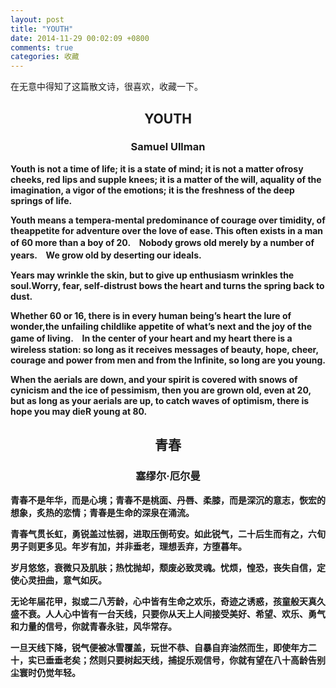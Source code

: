 ```yaml
---
layout: post
title: "YOUTH"
date: 2014-11-29 00:02:09 +0800
comments: true
categories: 收藏
---
```

在无意中得知了这篇散文诗，很喜欢，收藏一下。

<!--more-->

## <center>YOUTH</center>

### <center>Samuel Ullman</center>

**Youth is not a time of life; it is a state of mind; it is not a matter ofrosy cheeks, red lips and supple knees; it is a matter of the will, aquality of the imagination, a vigor of the emotions; it is the freshness of the deep springs of life.**

**Youth means a tempera-mental predominance of courage over timidity, of theappetite for adventure over the love of ease. This often exists in a man of 60 more than a boy of 20.　Nobody grows old merely by a number of years.　We grow old by deserting our ideals.**

**Years may wrinkle the skin, but to give up enthusiasm wrinkles the soul.Worry, fear, self-distrust bows the heart and turns the spring back to dust.**

**Whether 60 or 16, there is in every human being’s heart the lure of wonder,the unfailing childlike appetite of what’s next and the joy of the game of living.　In the center of your heart and my heart there is a wireless station: so long as it receives messages of beauty, hope, cheer, courage and power from men and from the Infinite, so long are you young.**

**When the aerials are down, and your spirit is covered with snows of cynicism and the ice of pessimism, then you are grown old, even at 20, but as long as your aerials are up, to catch waves of optimism, there is hope you may dieR
young at 80.**

## <center>青春</center>

### <center>塞缪尔·厄尔曼</center>

**青春不是年华，而是心境；青春不是桃面、丹唇、柔膝，而是深沉的意志，恢宏的想象，炙热的恋情；青春是生命的深泉在涌流。**

**青春气贯长虹，勇锐盖过怯弱，进取压倒苟安。如此锐气，二十后生而有之，六旬男子则更多见。年岁有加，并非垂老，理想丢弃，方堕暮年。**

**岁月悠悠，衰微只及肌肤；热忱抛却，颓废必致灵魂。忧烦，惶恐，丧失自信，定使心灵扭曲，意气如灰。**

**无论年届花甲，拟或二八芳龄，心中皆有生命之欢乐，奇迹之诱惑，孩童般天真久盛不衰。人人心中皆有一台天线，只要你从天上人间接受美好、希望、欢乐、勇气和力量的信号，你就青春永驻，风华常存。**

**一旦天线下降，锐气便被冰雪覆盖，玩世不恭、自暴自弃油然而生，即使年方二十，实已垂垂老矣；然则只要树起天线，捕捉乐观信号，你就有望在八十高龄告别尘寰时仍觉年轻。**
